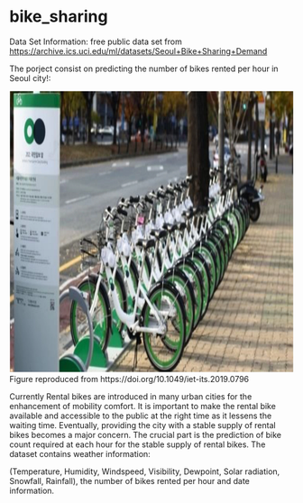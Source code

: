 # bike_sharing

Data Set Information:
free public data set from https://archive.ics.uci.edu/ml/datasets/Seoul+Bike+Sharing+Demand

The porject consist on predicting the number of bikes rented per hour in Seoul city!:

<img src="./resources/figure_1_readme.jpg" style="width:700px;height:500px;"/>
Figure reproduced from https://doi.org/10.1049/iet-its.2019.0796



Currently Rental bikes are introduced in many urban cities for the enhancement of mobility comfort. 
It is important to make the rental bike available and accessible to the public at the right time as it lessens the waiting time. 
Eventually, providing the city with a stable supply of rental bikes becomes a major concern.
The crucial part is the prediction of bike count required at each hour for the stable supply of rental bikes.
The dataset contains weather information:

(Temperature, Humidity, Windspeed, Visibility, Dewpoint, Solar radiation, Snowfall, Rainfall), the number of bikes rented per hour and date information.
